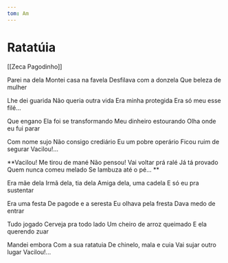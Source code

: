 ```yaml
---
tom: Am
---
```


# Ratatúia
[[Zeca Pagodinho]]
  
Parei na dela 
Montei casa na favela 
Desfilava com a donzela 
Que beleza de mulher 
 
Lhe dei guarida 
Não queria outra vida 
Era minha protegida 
Era só meu esse filé... 
 
Que engano 
Ela foi se transformando 
Meu dinheiro estourando 
Olha onde eu fui parar 
 
Com nome sujo 
Não consigo crediário 
Eu um pobre operário 
Ficou ruim de segurar 
Vacilou!... 
 
**Vacilou! 
Me tirou de mané 
Não pensou! 
Vai voltar prá ralé 
Já tá provado 
Quem nunca comeu melado 
Se lambuza até o pé... **
 
Era mãe dela 
Irmã dela, tia dela 
Amiga dela, uma cadela 
E só eu pra sustentar 
 
Era uma festa 
De pagode e a seresta 
Eu olhava pela fresta 
Dava medo de entrar 
 
Tudo jogado 
Cerveja pra todo lado 
Um cheiro de arroz queimado 
E ela querendo zuar 
 
Mandei embora 
Com a sua ratatuia 
De chinelo, mala e cuia 
Vai sujar outro lugar 
Vacilou!... 